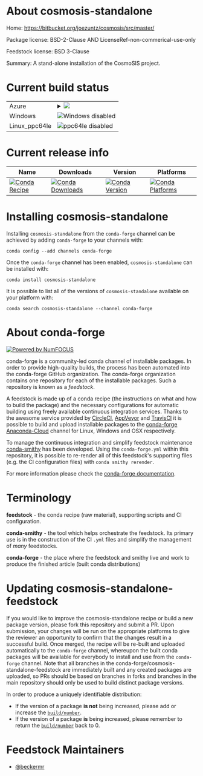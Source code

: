 About cosmosis-standalone
=========================

Home: https://bitbucket.org/joezuntz/cosmosis/src/master/

Package license: BSD-2-Clause AND LicenseRef-non-commerical-use-only

Feedstock license: BSD 3-Clause

Summary: A stand-alone installation of the CosmoSIS project.



Current build status
====================


<table>
    
  <tr>
    <td>Azure</td>
    <td>
      <details>
        <summary>
          <a href="https://dev.azure.com/conda-forge/feedstock-builds/_build/latest?definitionId=9378&branchName=master">
            <img src="https://dev.azure.com/conda-forge/feedstock-builds/_apis/build/status/cosmosis-standalone-feedstock?branchName=master">
          </a>
        </summary>
        <table>
          <thead><tr><th>Variant</th><th>Status</th></tr></thead>
          <tbody><tr>
              <td>linux_mpimpichpython3.6.____73_pypy</td>
              <td>
                <a href="https://dev.azure.com/conda-forge/feedstock-builds/_build/latest?definitionId=9378&branchName=master">
                  <img src="https://dev.azure.com/conda-forge/feedstock-builds/_apis/build/status/cosmosis-standalone-feedstock?branchName=master&jobName=linux&configuration=linux_mpimpichpython3.6.____73_pypy" alt="variant">
                </a>
              </td>
            </tr><tr>
              <td>linux_mpimpichpython3.6.____cpython</td>
              <td>
                <a href="https://dev.azure.com/conda-forge/feedstock-builds/_build/latest?definitionId=9378&branchName=master">
                  <img src="https://dev.azure.com/conda-forge/feedstock-builds/_apis/build/status/cosmosis-standalone-feedstock?branchName=master&jobName=linux&configuration=linux_mpimpichpython3.6.____cpython" alt="variant">
                </a>
              </td>
            </tr><tr>
              <td>linux_mpimpichpython3.7.____cpython</td>
              <td>
                <a href="https://dev.azure.com/conda-forge/feedstock-builds/_build/latest?definitionId=9378&branchName=master">
                  <img src="https://dev.azure.com/conda-forge/feedstock-builds/_apis/build/status/cosmosis-standalone-feedstock?branchName=master&jobName=linux&configuration=linux_mpimpichpython3.7.____cpython" alt="variant">
                </a>
              </td>
            </tr><tr>
              <td>linux_mpimpichpython3.8.____cpython</td>
              <td>
                <a href="https://dev.azure.com/conda-forge/feedstock-builds/_build/latest?definitionId=9378&branchName=master">
                  <img src="https://dev.azure.com/conda-forge/feedstock-builds/_apis/build/status/cosmosis-standalone-feedstock?branchName=master&jobName=linux&configuration=linux_mpimpichpython3.8.____cpython" alt="variant">
                </a>
              </td>
            </tr><tr>
              <td>linux_mpiopenmpipython3.6.____73_pypy</td>
              <td>
                <a href="https://dev.azure.com/conda-forge/feedstock-builds/_build/latest?definitionId=9378&branchName=master">
                  <img src="https://dev.azure.com/conda-forge/feedstock-builds/_apis/build/status/cosmosis-standalone-feedstock?branchName=master&jobName=linux&configuration=linux_mpiopenmpipython3.6.____73_pypy" alt="variant">
                </a>
              </td>
            </tr><tr>
              <td>linux_mpiopenmpipython3.6.____cpython</td>
              <td>
                <a href="https://dev.azure.com/conda-forge/feedstock-builds/_build/latest?definitionId=9378&branchName=master">
                  <img src="https://dev.azure.com/conda-forge/feedstock-builds/_apis/build/status/cosmosis-standalone-feedstock?branchName=master&jobName=linux&configuration=linux_mpiopenmpipython3.6.____cpython" alt="variant">
                </a>
              </td>
            </tr><tr>
              <td>linux_mpiopenmpipython3.7.____cpython</td>
              <td>
                <a href="https://dev.azure.com/conda-forge/feedstock-builds/_build/latest?definitionId=9378&branchName=master">
                  <img src="https://dev.azure.com/conda-forge/feedstock-builds/_apis/build/status/cosmosis-standalone-feedstock?branchName=master&jobName=linux&configuration=linux_mpiopenmpipython3.7.____cpython" alt="variant">
                </a>
              </td>
            </tr><tr>
              <td>linux_mpiopenmpipython3.8.____cpython</td>
              <td>
                <a href="https://dev.azure.com/conda-forge/feedstock-builds/_build/latest?definitionId=9378&branchName=master">
                  <img src="https://dev.azure.com/conda-forge/feedstock-builds/_apis/build/status/cosmosis-standalone-feedstock?branchName=master&jobName=linux&configuration=linux_mpiopenmpipython3.8.____cpython" alt="variant">
                </a>
              </td>
            </tr><tr>
              <td>osx_mpimpichpython3.6.____73_pypy</td>
              <td>
                <a href="https://dev.azure.com/conda-forge/feedstock-builds/_build/latest?definitionId=9378&branchName=master">
                  <img src="https://dev.azure.com/conda-forge/feedstock-builds/_apis/build/status/cosmosis-standalone-feedstock?branchName=master&jobName=osx&configuration=osx_mpimpichpython3.6.____73_pypy" alt="variant">
                </a>
              </td>
            </tr><tr>
              <td>osx_mpimpichpython3.6.____cpython</td>
              <td>
                <a href="https://dev.azure.com/conda-forge/feedstock-builds/_build/latest?definitionId=9378&branchName=master">
                  <img src="https://dev.azure.com/conda-forge/feedstock-builds/_apis/build/status/cosmosis-standalone-feedstock?branchName=master&jobName=osx&configuration=osx_mpimpichpython3.6.____cpython" alt="variant">
                </a>
              </td>
            </tr><tr>
              <td>osx_mpimpichpython3.7.____cpython</td>
              <td>
                <a href="https://dev.azure.com/conda-forge/feedstock-builds/_build/latest?definitionId=9378&branchName=master">
                  <img src="https://dev.azure.com/conda-forge/feedstock-builds/_apis/build/status/cosmosis-standalone-feedstock?branchName=master&jobName=osx&configuration=osx_mpimpichpython3.7.____cpython" alt="variant">
                </a>
              </td>
            </tr><tr>
              <td>osx_mpimpichpython3.8.____cpython</td>
              <td>
                <a href="https://dev.azure.com/conda-forge/feedstock-builds/_build/latest?definitionId=9378&branchName=master">
                  <img src="https://dev.azure.com/conda-forge/feedstock-builds/_apis/build/status/cosmosis-standalone-feedstock?branchName=master&jobName=osx&configuration=osx_mpimpichpython3.8.____cpython" alt="variant">
                </a>
              </td>
            </tr><tr>
              <td>osx_mpiopenmpipython3.6.____73_pypy</td>
              <td>
                <a href="https://dev.azure.com/conda-forge/feedstock-builds/_build/latest?definitionId=9378&branchName=master">
                  <img src="https://dev.azure.com/conda-forge/feedstock-builds/_apis/build/status/cosmosis-standalone-feedstock?branchName=master&jobName=osx&configuration=osx_mpiopenmpipython3.6.____73_pypy" alt="variant">
                </a>
              </td>
            </tr><tr>
              <td>osx_mpiopenmpipython3.6.____cpython</td>
              <td>
                <a href="https://dev.azure.com/conda-forge/feedstock-builds/_build/latest?definitionId=9378&branchName=master">
                  <img src="https://dev.azure.com/conda-forge/feedstock-builds/_apis/build/status/cosmosis-standalone-feedstock?branchName=master&jobName=osx&configuration=osx_mpiopenmpipython3.6.____cpython" alt="variant">
                </a>
              </td>
            </tr><tr>
              <td>osx_mpiopenmpipython3.7.____cpython</td>
              <td>
                <a href="https://dev.azure.com/conda-forge/feedstock-builds/_build/latest?definitionId=9378&branchName=master">
                  <img src="https://dev.azure.com/conda-forge/feedstock-builds/_apis/build/status/cosmosis-standalone-feedstock?branchName=master&jobName=osx&configuration=osx_mpiopenmpipython3.7.____cpython" alt="variant">
                </a>
              </td>
            </tr><tr>
              <td>osx_mpiopenmpipython3.8.____cpython</td>
              <td>
                <a href="https://dev.azure.com/conda-forge/feedstock-builds/_build/latest?definitionId=9378&branchName=master">
                  <img src="https://dev.azure.com/conda-forge/feedstock-builds/_apis/build/status/cosmosis-standalone-feedstock?branchName=master&jobName=osx&configuration=osx_mpiopenmpipython3.8.____cpython" alt="variant">
                </a>
              </td>
            </tr>
          </tbody>
        </table>
      </details>
    </td>
  </tr>
  <tr>
    <td>Windows</td>
    <td>
      <img src="https://img.shields.io/badge/Windows-disabled-lightgrey.svg" alt="Windows disabled">
    </td>
  </tr>
  <tr>
    <td>Linux_ppc64le</td>
    <td>
      <img src="https://img.shields.io/badge/ppc64le-disabled-lightgrey.svg" alt="ppc64le disabled">
    </td>
  </tr>
</table>

Current release info
====================

| Name | Downloads | Version | Platforms |
| --- | --- | --- | --- |
| [![Conda Recipe](https://img.shields.io/badge/recipe-cosmosis--standalone-green.svg)](https://anaconda.org/conda-forge/cosmosis-standalone) | [![Conda Downloads](https://img.shields.io/conda/dn/conda-forge/cosmosis-standalone.svg)](https://anaconda.org/conda-forge/cosmosis-standalone) | [![Conda Version](https://img.shields.io/conda/vn/conda-forge/cosmosis-standalone.svg)](https://anaconda.org/conda-forge/cosmosis-standalone) | [![Conda Platforms](https://img.shields.io/conda/pn/conda-forge/cosmosis-standalone.svg)](https://anaconda.org/conda-forge/cosmosis-standalone) |

Installing cosmosis-standalone
==============================

Installing `cosmosis-standalone` from the `conda-forge` channel can be achieved by adding `conda-forge` to your channels with:

```
conda config --add channels conda-forge
```

Once the `conda-forge` channel has been enabled, `cosmosis-standalone` can be installed with:

```
conda install cosmosis-standalone
```

It is possible to list all of the versions of `cosmosis-standalone` available on your platform with:

```
conda search cosmosis-standalone --channel conda-forge
```


About conda-forge
=================

[![Powered by NumFOCUS](https://img.shields.io/badge/powered%20by-NumFOCUS-orange.svg?style=flat&colorA=E1523D&colorB=007D8A)](http://numfocus.org)

conda-forge is a community-led conda channel of installable packages.
In order to provide high-quality builds, the process has been automated into the
conda-forge GitHub organization. The conda-forge organization contains one repository
for each of the installable packages. Such a repository is known as a *feedstock*.

A feedstock is made up of a conda recipe (the instructions on what and how to build
the package) and the necessary configurations for automatic building using freely
available continuous integration services. Thanks to the awesome service provided by
[CircleCI](https://circleci.com/), [AppVeyor](https://www.appveyor.com/)
and [TravisCI](https://travis-ci.com/) it is possible to build and upload installable
packages to the [conda-forge](https://anaconda.org/conda-forge)
[Anaconda-Cloud](https://anaconda.org/) channel for Linux, Windows and OSX respectively.

To manage the continuous integration and simplify feedstock maintenance
[conda-smithy](https://github.com/conda-forge/conda-smithy) has been developed.
Using the ``conda-forge.yml`` within this repository, it is possible to re-render all of
this feedstock's supporting files (e.g. the CI configuration files) with ``conda smithy rerender``.

For more information please check the [conda-forge documentation](https://conda-forge.org/docs/).

Terminology
===========

**feedstock** - the conda recipe (raw material), supporting scripts and CI configuration.

**conda-smithy** - the tool which helps orchestrate the feedstock.
                   Its primary use is in the construction of the CI ``.yml`` files
                   and simplify the management of *many* feedstocks.

**conda-forge** - the place where the feedstock and smithy live and work to
                  produce the finished article (built conda distributions)


Updating cosmosis-standalone-feedstock
======================================

If you would like to improve the cosmosis-standalone recipe or build a new
package version, please fork this repository and submit a PR. Upon submission,
your changes will be run on the appropriate platforms to give the reviewer an
opportunity to confirm that the changes result in a successful build. Once
merged, the recipe will be re-built and uploaded automatically to the
`conda-forge` channel, whereupon the built conda packages will be available for
everybody to install and use from the `conda-forge` channel.
Note that all branches in the conda-forge/cosmosis-standalone-feedstock are
immediately built and any created packages are uploaded, so PRs should be based
on branches in forks and branches in the main repository should only be used to
build distinct package versions.

In order to produce a uniquely identifiable distribution:
 * If the version of a package **is not** being increased, please add or increase
   the [``build/number``](https://conda.io/docs/user-guide/tasks/build-packages/define-metadata.html#build-number-and-string).
 * If the version of a package **is** being increased, please remember to return
   the [``build/number``](https://conda.io/docs/user-guide/tasks/build-packages/define-metadata.html#build-number-and-string)
   back to 0.

Feedstock Maintainers
=====================

* [@beckermr](https://github.com/beckermr/)

